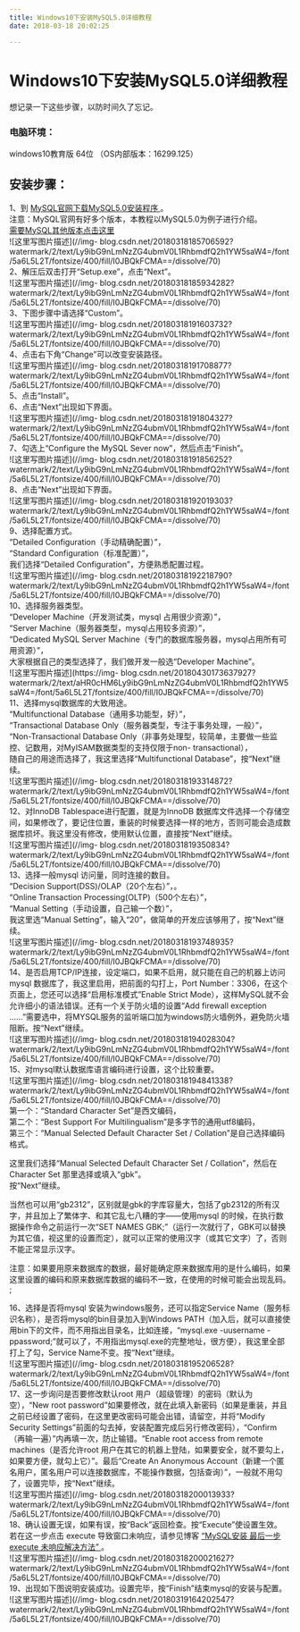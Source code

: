 ```yaml
---
title: Windows10下安装MySQL5.0详细教程
date: 2018-03-18 20:02:25

---
```

#  Windows10下安装MySQL5.0详细教程

想记录一下这些步骤，以防时间久了忘记。

###  电脑环境：

windows10教育版 64位 （OS内部版本：16299.125）

##  安装步骤：

1、到 [ MySQL官网下载MySQL5.0安装程序
](https://cdn.mysql.com/archives/mysql-5.0/mysql-5.0.96-winx64.zip) 。  
注意：MySQL官网有好多个版本，本教程以MySQL5.0为例子进行介绍。  
[ 需要MySQL其他版本点击这里 ](https://downloads.mysql.com/archives/community/)  
![这里写图片描述](//img-
blog.csdn.net/20180318185706592?watermark/2/text/Ly9ibG9nLmNzZG4ubmV0L1RhbmdfQ2h1YW5saW4=/font/5a6L5L2T/fontsize/400/fill/I0JBQkFCMA==/dissolve/70)  
2、解压后双击打开“Setup.exe”，点击“Next”。  
![这里写图片描述](//img-
blog.csdn.net/20180318185934282?watermark/2/text/Ly9ibG9nLmNzZG4ubmV0L1RhbmdfQ2h1YW5saW4=/font/5a6L5L2T/fontsize/400/fill/I0JBQkFCMA==/dissolve/70)  
3、下图步骤中请选择“Custom”。  
![这里写图片描述](//img-
blog.csdn.net/20180318191603732?watermark/2/text/Ly9ibG9nLmNzZG4ubmV0L1RhbmdfQ2h1YW5saW4=/font/5a6L5L2T/fontsize/400/fill/I0JBQkFCMA==/dissolve/70)  
4、点击右下角“Change”可以改变安装路径。  
![这里写图片描述](//img-
blog.csdn.net/20180318191708877?watermark/2/text/Ly9ibG9nLmNzZG4ubmV0L1RhbmdfQ2h1YW5saW4=/font/5a6L5L2T/fontsize/400/fill/I0JBQkFCMA==/dissolve/70)  
5、点击“Install”。  
6、点击“Next”出现如下界面。  
![这里写图片描述](//img-
blog.csdn.net/20180318191804327?watermark/2/text/Ly9ibG9nLmNzZG4ubmV0L1RhbmdfQ2h1YW5saW4=/font/5a6L5L2T/fontsize/400/fill/I0JBQkFCMA==/dissolve/70)  
7、勾选上“Configure the MySQL Sever now”，然后点击“Finish”。  
![这里写图片描述](//img-
blog.csdn.net/20180318191856252?watermark/2/text/Ly9ibG9nLmNzZG4ubmV0L1RhbmdfQ2h1YW5saW4=/font/5a6L5L2T/fontsize/400/fill/I0JBQkFCMA==/dissolve/70)  
8、点击“Next”出现如下界面。  
![这里写图片描述](//img-
blog.csdn.net/20180318192019303?watermark/2/text/Ly9ibG9nLmNzZG4ubmV0L1RhbmdfQ2h1YW5saW4=/font/5a6L5L2T/fontsize/400/fill/I0JBQkFCMA==/dissolve/70)  
9、选择配置方式。  
“Detailed Configuration（手动精确配置）”，  
“Standard Configuration（标准配置）”，  
我们选择“Detailed Configuration”，方便熟悉配置过程。  
![这里写图片描述](//img-
blog.csdn.net/20180318192218790?watermark/2/text/Ly9ibG9nLmNzZG4ubmV0L1RhbmdfQ2h1YW5saW4=/font/5a6L5L2T/fontsize/400/fill/I0JBQkFCMA==/dissolve/70)  
10、选择服务器类型。  
“Developer Machine（开发测试类，mysql 占用很少资源）”，  
“Server Machine（服务器类型，mysql占用较多资源）”，  
“Dedicated MySQL Server Machine（专门的数据库服务器，mysql占用所有可用资源）”，  
大家根据自己的类型选择了，我们做开发一般选“Developer Machine”。  
![这里写图片描述](https://img-
blog.csdn.net/20180430173637927?watermark/2/text/aHR0cHM6Ly9ibG9nLmNzZG4ubmV0L1RhbmdfQ2h1YW5saW4=/font/5a6L5L2T/fontsize/400/fill/I0JBQkFCMA==/dissolve/70)  
11、选择mysql数据库的大致用途。  
“Multifunctional Database（通用多功能型，好）”，  
“Transactional Database Only（服务器类型，专注于事务处理，一般）”，  
“Non-Transactional Database Only（非事务处理型，较简单，主要做一些监控、记数用，对MyISAM数据类型的支持仅限于non-
transactional），  
随自己的用途而选择了，我这里选择“Multifunctional Database”，按“Next”继续。  
![这里写图片描述](//img-
blog.csdn.net/20180318193314872?watermark/2/text/Ly9ibG9nLmNzZG4ubmV0L1RhbmdfQ2h1YW5saW4=/font/5a6L5L2T/fontsize/400/fill/I0JBQkFCMA==/dissolve/70)  
12、对InnoDB Tablespace进行配置，就是为InnoDB
数据库文件选择一个存储空间，如果修改了，要记住位置，重装的时候要选择一样的地方，否则可能会造成数据库损坏。我这里没有修改，使用默认位置，直接按“Next”继续。  
![这里写图片描述](//img-
blog.csdn.net/2018031819350834?watermark/2/text/Ly9ibG9nLmNzZG4ubmV0L1RhbmdfQ2h1YW5saW4=/font/5a6L5L2T/fontsize/400/fill/I0JBQkFCMA==/dissolve/70)  
13、选择一般mysql 访问量，同时连接的数目。  
“Decision Support(DSS)/OLAP（20个左右）”，。  
“Online Transaction Processing(OLTP)（500个左右）”，  
“Manual Setting（手动设置，自己输一个数）”，  
我这里选“Manual Setting”，输入“20”，做简单的开发应该够用了，按“Next”继续。  
![这里写图片描述](//img-
blog.csdn.net/20180318193748935?watermark/2/text/Ly9ibG9nLmNzZG4ubmV0L1RhbmdfQ2h1YW5saW4=/font/5a6L5L2T/fontsize/400/fill/I0JBQkFCMA==/dissolve/70)  
14、是否启用TCP/IP连接，设定端口，如果不启用，就只能在自己的机器上访问mysql 数据库了，我这里启用，把前面的勾打上，Port
Number：3306，在这个页面上，您还可以选择“启用标准模式”Enable Strict
Mode），这样MySQL就不会允许细小的语法错误。还有一个关于防火墙的设置“Add firewall exception
……”需要选中，将MYSQL服务的监听端口加为windows防火墙例外，避免防火墙阻断。按“Next”继续。  
![这里写图片描述](//img-
blog.csdn.net/20180318194028304?watermark/2/text/Ly9ibG9nLmNzZG4ubmV0L1RhbmdfQ2h1YW5saW4=/font/5a6L5L2T/fontsize/400/fill/I0JBQkFCMA==/dissolve/70)  
15、对mysql默认数据库语言编码进行设置，这个比较重要。  
![这里写图片描述](//img-
blog.csdn.net/20180318194841338?watermark/2/text/Ly9ibG9nLmNzZG4ubmV0L1RhbmdfQ2h1YW5saW4=/font/5a6L5L2T/fontsize/400/fill/I0JBQkFCMA==/dissolve/70)  
第一个：“Standard Character Set”是西文编码，  
第二个：“Best Support For Multilingualism”是多字节的通用utf8编码，  
第三个：“Manual Selected Default Character Set / Collation”是自己选择编码格式。

这里我们选择“Manual Selected Default Character Set / Collation”，然后在Character Set
那里选择或填入“gbk”。  
按“Next”继续。

当然也可以用“gb2312”，区别就是gbk的字库容量大，包括了gb2312的所有汉字，并且加上了繁体字、和其它乱七八糟的字——使用mysql
的时候，在执行数据操作命令之前运行一次“SET NAMES
GBK;”（运行一次就行了，GBK可以替换为其它值，视这里的设置而定），就可以正常的使用汉字（或其它文字）了，否则不能正常显示汉字。

注意：如果要用原来数据库的数据，最好能确定原来数据库用的是什么编码，如果这里设置的编码和原来数据库数据的编码不一致，在使用的时候可能会出现乱码。  ;

16、选择是否将mysql 安装为windows服务，还可以指定Service Name（服务标识名称），是否将mysql的bin目录加入到Windows
PATH（加入后，就可以直接使用bin下的文件，而不用指出目录名，比如连接，“mysql.exe -uusername
-ppassword;”就可以了，不用指出mysql.exe的完整地址，很方便），我这里全部打上了勾，Service Name不变。按“Next”继续。  
![这里写图片描述](//img-
blog.csdn.net/20180318195206528?watermark/2/text/Ly9ibG9nLmNzZG4ubmV0L1RhbmdfQ2h1YW5saW4=/font/5a6L5L2T/fontsize/400/fill/I0JBQkFCMA==/dissolve/70)  
17、这一步询问是否要修改默认root 用户（超级管理）的密码（默认为空），“New root
password”如果要修改，就在此填入新密码（如果是重装，并且之前已经设置了密码，在这里更改密码可能会出错，请留空，并将“Modify Security
Settings”前面的勾去掉，安装配置完成后另行修改密码），“Confirm（再输一遍）”内再填一次，防止输错。“Enable root access
from remote machines（是否允许root 用户在其它的机器上登陆，如果要安全，就不要勾上，如果要方便，就勾上它）”。最后“Create
An Anonymous
Account（新建一个匿名用户，匿名用户可以连接数据库，不能操作数据，包括查询）”，一般就不用勾了，设置完毕，按“Next”继续。  
![这里写图片描述](//img-
blog.csdn.net/20180318200013933?watermark/2/text/Ly9ibG9nLmNzZG4ubmV0L1RhbmdfQ2h1YW5saW4=/font/5a6L5L2T/fontsize/400/fill/I0JBQkFCMA==/dissolve/70)  
18、确认设置无误，如果有误，按“Back”返回检查。按“Execute”使设置生效。  若在这一步点击 execute 导致窗口未响应，请参见博客 [
“MySQL安装 最后一步 execute 未响应解决方法”
](https://blog.csdn.net/tang_chuanlin/article/details/79615152) 。  
![这里写图片描述](//img-
blog.csdn.net/20180318200021627?watermark/2/text/Ly9ibG9nLmNzZG4ubmV0L1RhbmdfQ2h1YW5saW4=/font/5a6L5L2T/fontsize/400/fill/I0JBQkFCMA==/dissolve/70)  
19、出现如下图说明安装成功。设置完毕，按“Finish”结束mysql的安装与配置。  
![这里写图片描述](//img-
blog.csdn.net/20180319164202547?watermark/2/text/Ly9ibG9nLmNzZG4ubmV0L1RhbmdfQ2h1YW5saW4=/font/5a6L5L2T/fontsize/400/fill/I0JBQkFCMA==/dissolve/70)

